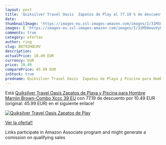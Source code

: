 ```yaml
---
layout: post
title: 'Quiksilver Travel Oasis  Zapatos de Play al 77.19 % de descuento'
date: 
thumbnailImage: 'https://images-eu.ssl-images-amazon.com/images/I/31M50ewuVyL._SL200_.jpg'
images: [ 'https://images-eu.ssl-images-amazon.com/images/I/31M50ewuVyL._SL200_.jpg' ]
comments: true
category: ofertas
author: ring
slug: B0792HQCHV
description:
actualPrice: 10.49 EUR
currency: EUR
price: 10.49
comparePrice: 45.99 EUR
inStock: true
prodname: Quiksilver Travel Oasis  Zapatos de Playa y Piscina para Hombre  Marrón Brown-Combo Xccc  39 EU
---
```


Está [Quiksilver Travel Oasis  Zapatos de Playa y Piscina para Hombre  Marrón Brown-Combo Xccc  39 EU](https://www.amazon.es/dp/B0792HQCHV/?tag=tolees-21) con 77.19 de descuento por 10.49 EUR (original: 45.99 EUR) en el siguiente enlace!

[![Quiksilver Travel Oasis  Zapatos de Play](https://images-eu.ssl-images-amazon.com/images/I/31M50ewuVyL._SL200_.jpg)](https://www.amazon.es/dp/B0792HQCHV/?tag=tolees-21)

[Ver la oferta!!](https://www.amazon.es/dp/B0792HQCHV/?tag=tolees-21)

Links participate in Amazon Associate program and might generate a comission on qualifying sales


